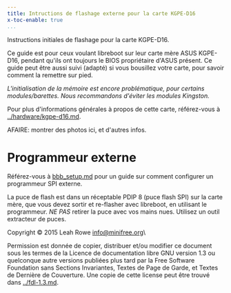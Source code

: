 ```yaml
---
title: Intructions de flashage externe pour la carte KGPE-D16
x-toc-enable: true
...
```


Instructions initiales de flashage pour la carte KGPE-D16.

Ce guide est pour ceux voulant libreboot sur leur carte mère ASUS KGPE-D16,
pendant qu'ils ont toujours le BIOS propriétaire d'ASUS présent.
Ce guide peut être aussi suivi (adapté) si vous bousillez votre carte, pour
savoir comment la remettre sur pied.

*L'initialisation de la mémoire est encore problématique, pour certains
modules/barettes. Nous recommandons d'éviter les modules Kingston.*

Pour plus d'informations générales à propos de cette carte, référez-vous à
[../hardware/kgpe-d16.md](../hardware/kgpe-d16.md).

AFAIRE: montrer des photos ici, et d'autres infos.

Programmeur externe
===================

Référez-vous à [bbb\_setup.md](bbb_setup.md) pour un guide sur comment
configurer un programmeur SPI externe.

La puce de flash est dans un réceptable PDIP 8 (puce flash SPI) sur la carte
mère, que vous devez sortir et re-flasher avec libreboot, en utilisant le
programmeur. *NE PAS* retirer la puce avec vos mains nues. Utilisez un outil
extracteur de puces.

Copyright © 2015 Leah Rowe <info@minifree.org>\

Permission est donnée de copier, distribuer et/ou modifier ce document
sous les termes de la Licence de documentation libre GNU version 1.3 ou
quelconque autre versions publiées plus tard par la Free Software Foundation
sans Sections Invariantes,  Textes de Page de Garde, et Textes de Dernière de Couverture.
Une copie de cette license peut être trouvé dans [../fdl-1.3.md](fdl-1.3.md).
